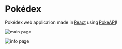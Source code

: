 # Pokédex

Pokédex web application made in [React](https://react.dev) using [PokeAPI](https://github.com/PokeAPI/pokeapi/)!

![main page](https://cdn.discordapp.com/attachments/854013008576905217/1172143037292482620/image.png)

![info page](https://cdn.discordapp.com/attachments/854013008576905217/1172144297106231397/image.png)
